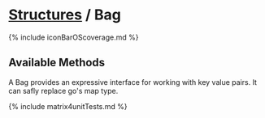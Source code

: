 # [Structures](https://reglue4go.github.io/structures/ 'Structures') / Bag

{% include iconBarOScoverage.md %}

## Available Methods

A Bag provides an expressive interface for working with key value pairs. It can safly replace go's map type.

{% include matrix4unitTests.md %}
